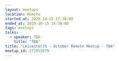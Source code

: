 ```yaml
---
layout: meetups
location: Remote
started_at: 2020-10-15 17:30:00
ended_at: 2020-10-15 18:30:00
tags: meetups
talks:
  - speaker: TBA
    title: "TBA"
title: "LeicesterJS - October Remote Meetup - TBA"
meetup_id: 272955679
---
```

